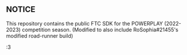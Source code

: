 ## NOTICE

This repository contains the public FTC SDK for the POWERPLAY (2022-2023) competition season.
(Modified to also include RoSophia#21455's modified road-runner build)

:3